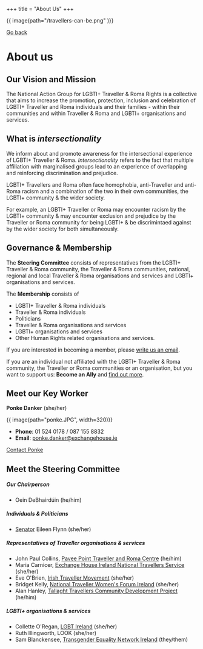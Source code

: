 +++
title = "About Us"
+++

{{ image(path="/travellers-can-be.png" )}}

[Go back](/home)

# About us

## Our Vision and Mission

The National Action Group for LGBTI+ Traveller & Roma Rights is a collective that aims to increase the promotion, protection, inclusion and celebration of LGBTI+ Traveller and Roma individuals and their families - within their communities and within Traveller & Roma and LGBTI+ organisations and services.

## What is *intersectionality*

We inform about and promote awareness for the intersectional experience of LGBTI+ Traveller & Roma. *Intersectionality* refers to the fact that multiple affiliation with marginalised groups lead to an experience of overlapping and reinforcing discrimination and prejudice. 

LGBTI+ Travellers and Roma often face homophobia, anti-Traveller and anti-Roma racism and a combination of the two in their own communities, the LGBTI+ community & the wider society.

For example, an LGBTI+ Traveller or Roma may encounter racism by the LGBTI+ community & may encounter exclusion and prejudice by the Traveller or Roma community for being LGBTI+ & be discrimintaed against by the wider society for both simultaneously.

## Governance & Membership

The **Steering Committee** consists of representatives from the LGBTI+ Traveller & Roma community, the Traveller & Roma communities, national, regional and local Traveller & Roma organisations and services and LGBTI+ organisations and services.

The **Membership** consists of 
- LGBTI+ Traveller & Roma individuals
- Traveller & Roma individuals
- Politicians
- Traveller & Roma organisations and services
- LGBTI+ organisations and services
- Other Human Rights related organisations and services.

If you are interested in becoming a member, please [write us an email](mailto:ponke.danker@exchangehouse.ie).

If you are an individual not affiliated with the LGBTI+ Traveller & Roma community, the Traveller or Roma communities or an organisation, but you want to support us: **Become an Ally** and [find out more](/what-we-do).

## Meet our Key Worker

**Ponke Danker** (she/her)

{{ image(path="ponke.JPG", width=320)}}

- **Phone**: 01 524 0178 / 087 155 8832
- **Email**: ponke.danker@exchangehouse.ie

[Contact Ponke](/contact)

## Meet the Steering Committee

##### Our Chairperson
- Oein DeBhairdúin (he/him)

##### Individuals & Politicians
- [Senator](https://www.oireachtas.ie/en/members/member/Eileen-Flynn.S.2020-06-29/) Eileen Flynn (she/her)

##### Representatives of Traveller organisations & services
- John Paul Collins, [Pavee Point Traveller and Roma Centre](https://www.paveepoint.ie/) (he/him)
- Maria Carnicer, [Exchange House Ireland National Travellers Service](https://www.exchangehouse.ie/) (she/her)
- Eve O'Brien, [Irish Traveller Movement](https://itmtrav.ie/) (she/her)
- Bridget Kelly, [National Traveller Women's Forum Ireland](https://www.ntwf.net/) (she/her)
- Alan Hanley, [Tallaght Travellers Community Development Project](https://www.facebook.com/TallaghtTravellersCommunityDevelopmentProject/) (he/him)

##### LGBTI+ organisations & services
- Collette O'Regan, [LGBT Ireland](https://lgbt.ie/) (she/her)
- Ruth Illingworth, LOOK (she/her)
- Sam Blanckensee, [Transgender Equality Network Ireland](https://teni.ie/) (they/them)



